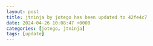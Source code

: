 ```yaml
---
layout: post
title: jtninja by jotego has been updated to 42fe4c7
date: 2024-04-26 10:08:47 +0000
categories: [jotego, jtninja]
tags: [update]
---
```


